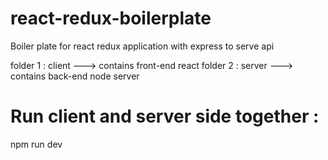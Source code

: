# react-redux-boilerplate
Boiler plate for react redux application with express to serve api

folder 1 : client ---> contains front-end react
folder 2 : server ---> contains back-end node server

# Run client and server side together :
npm run dev

